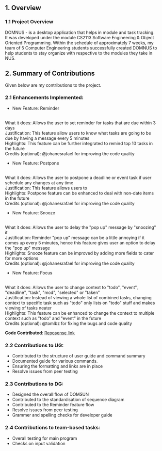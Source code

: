 ## 1. Overview
### 1.1 Project Overview 
DOMNUS - is a desktop application that helps in module and task tracking. It was developed under the module CS2113 Software Engineering & Object Oriented Programming. Within the schedule of approximately 7 weeks, my team of 5 Computer Engineering students successfully created DOMNUS to help students to stay organize with respective to the modules they take in NUS. 

## 2. Summary of Contributions
Given below are my contributions to the project. 

### 2.1 Enhancements Implemented: 

* New Feature: Reminder
<br>
What it does:
Allows the user to set reminder for tasks that are due within 3 days
<br>
Justification:
This feature allow users to know what tasks are going to be due by having a message every 5 minutes
<br>
Highlights:
This feature can be further integrated to remind top 10 tasks in the future
<br>
Credits (optional):
@johanesrafael for improving the code quality
<br>

* New Feature: Postpone
<br>
What it does:
Allows the user to postpone a deadline or event task if user schedule any changes at any time
<br>
Justification:
This feature allows users to 
<br>
Highlights:
Postpone feature can be enhanced to deal with non-date items in the future
<br>
Credits (optional):
@johanesrafael for improving the code quality 
<br>

* New Feature: Snooze
<br>
What it does:
Allows the user to delay the "pop up" message by "snoozing" it
<br>
Justification:
Reminder "pop up" message can be a little annoying if it comes up every 5 minutes, hence this feature gives user an option to delay the "pop up" message
<br>
Highlights:
Snooze feature can be improved by adding more fields to cater for more options
<br>
Credits (optional):
@johanesrafael for improving the code quality
<br>

* New Feature: Focus
<br>
What it does:
Allows the user to change context to "todo", "event", "deadline", "task", "mod", "selected" or "taken"
<br>
Justification:
Instead of viewing a whole list of combined tasks, changing context to specific task such as "todo" only lists on "todo" stuff and makes viewing of tasks neater
<br>
Highlights:
This feature can be enhanced to change the context to multiple context such as "todo" and "event" in the future
<br>
Credits (optional): 
@tomlbz for fixing the bugs and code quality
<br>

**Code Contributed**: [Reposense link](https://nus-cs2113-ay2021s1.github.io/tp-dashboard/#breakdown=true&search=&sort=groupTitle&sortWithin=title&since=2020-09-27&timeframe=commit&mergegroup=&groupSelect=groupByRepos&checkedFileTypes=docs~functional-code~test-code~other&tabOpen=true&tabType=authorship&zFR=false&tabAuthor=chuhann&tabRepo=AY2021S1-CS2113-T13-2%2Ftp%5Bmaster%5D&authorshipIsMergeGroup=false&authorshipFileTypes=docs~functional-code)

### 2.2 Contributions to UG:
* Contributed to the structure of user guide and command summary
* Documented guide for various commands.
* Ensuring the formatting and links are in place
* Resolve issues from peer testing

### 2.3 Contributions to DG:
* Designed the overall flow of DOMSUN
* Contributed to the standardisation of sequence diagram
* Contributed to the Reminder feature flow
* Resolve issues from peer testing
* Grammer and spelling checks for developer guide

### 2.4 Contributions to team-based tasks: 
* Overall testing for main program
* Checks on input validation
